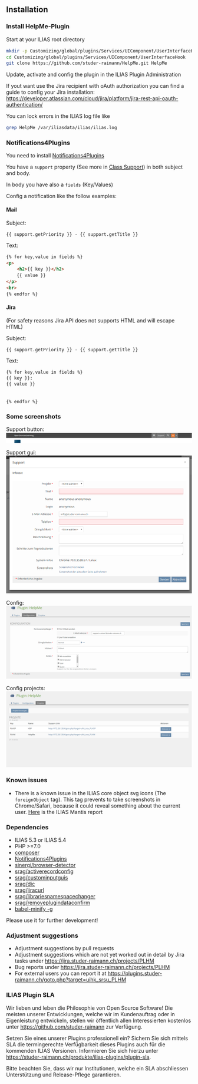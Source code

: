 ## Installation

### Install HelpMe-Plugin
Start at your ILIAS root directory
```bash
mkdir -p Customizing/global/plugins/Services/UIComponent/UserInterfaceHook
cd Customizing/global/plugins/Services/UIComponent/UserInterfaceHook
git clone https://github.com/studer-raimann/HelpMe.git HelpMe
```
Update, activate and config the plugin in the ILIAS Plugin Administration

If yout want use the Jira recipient with oAuth authorization you can find a guide to config your Jira installation: https://developer.atlassian.com/cloud/jira/platform/jira-rest-api-oauth-authentication/

You can lock errors in the ILIAS log file like
```bash
grep HelpMe /var/iliasdata/ilias/ilias.log
```

### Notifications4Plugins
You need to install [Notifications4Plugins](https://github.com/studer-raimann/Notifications4Plugins)

You have a `support` property (See more in [Class Support](./src/Support/Support.php)) in both subject and body.

In body you have also a `fields` (Key/Values)

Config a notification like the follow examples:

#### Mail
Subject:
```text
{{ support.getPriority }} - {{ support.getTitle }}
```
Text:
```html
{% for key,value in fields %}
<p>
	<h2>{{ key }}</h2>
	{{ value }}
</p>
<br>
{% endfor %}
```

#### Jira
(For safety reasons Jira API does not supports HTML and will escape HTML)

Subject:
```text
{{ support.getPriority }} - {{ support.getTitle }}
```
Text:
```text
{% for key,value in fields %}
{{ key }}:
{{ value }}


{% endfor %}
```

### Some screenshots
Support button:
![Support button](./doc/screenshots/support_button.png)

Support gui:
![Support gui](./doc/screenshots/support_gui.png)

Config:
![Config](./doc/screenshots/config.png)

Config projects:
![Config projects](./doc/screenshots/config_projects.png)

### Known issues
- There is a known issue in the ILIAS core object svg icons (The `foreignObject` tag). This tag prevents to take screenshots in Chrome/Safari, because it could reveal something about the current user. [Here](https://mantis.ilias.de/view.php?id=25040) is the ILIAS Mantis report

### Dependencies
* ILIAS 5.3 or ILIAS 5.4
* PHP >=7.0
* [composer](https://getcomposer.org)
* [Notifications4Plugins](https://github.com/studer-raimann/Notifications4Plugins)
* [sinergi/browser-detector](https://packagist.org/packages/sinergi/browser-detector)
* [srag/activerecordconfig](https://packagist.org/packages/srag/activerecordconfig)
* [srag/custominputguis](https://packagist.org/packages/srag/custominputguis)
* [srag/dic](https://packagist.org/packages/srag/dic)
* [srag/jiracurl](https://packagist.org/packages/srag/jiracurl)
* [srag/librariesnamespacechanger](https://packagist.org/packages/srag/librariesnamespacechanger)
* [srag/removeplugindataconfirm](https://packagist.org/packages/srag/removeplugindataconfirm)
* [babel-minify -g](https://www.npmjs.com/package/babel-minify)

Please use it for further development!

### Adjustment suggestions
* Adjustment suggestions by pull requests
* Adjustment suggestions which are not yet worked out in detail by Jira tasks under https://jira.studer-raimann.ch/projects/PLHM
* Bug reports under https://jira.studer-raimann.ch/projects/PLHM
* For external users you can report it at https://plugins.studer-raimann.ch/goto.php?target=uihk_srsu_PLHM

### ILIAS Plugin SLA
Wir lieben und leben die Philosophie von Open Source Software! Die meisten unserer Entwicklungen, welche wir im Kundenauftrag oder in Eigenleistung entwickeln, stellen wir öffentlich allen Interessierten kostenlos unter https://github.com/studer-raimann zur Verfügung.

Setzen Sie eines unserer Plugins professionell ein? Sichern Sie sich mittels SLA die termingerechte Verfügbarkeit dieses Plugins auch für die kommenden ILIAS Versionen. Informieren Sie sich hierzu unter https://studer-raimann.ch/produkte/ilias-plugins/plugin-sla.

Bitte beachten Sie, dass wir nur Institutionen, welche ein SLA abschliessen Unterstützung und Release-Pflege garantieren.
